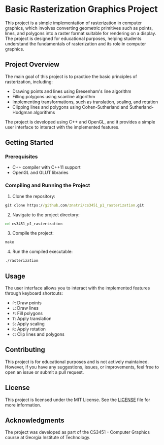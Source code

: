 # Basic Rasterization Graphics Project

This project is a simple implementation of rasterization in computer graphics, which involves converting geometric primitives such as points, lines, and polygons into a raster format suitable for rendering on a display. The project is designed for educational purposes, helping students understand the fundamentals of rasterization and its role in computer graphics.

## Project Overview

The main goal of this project is to practice the basic principles of rasterization, including:

- Drawing points and lines using Bresenham's line algorithm
- Filling polygons using scanline algorithm
- Implementing transformations, such as translation, scaling, and rotation
- Clipping lines and polygons using Cohen-Sutherland and Sutherland-Hodgman algorithms

The project is developed using C++ and OpenGL, and it provides a simple user interface to interact with the implemented features.

## Getting Started

### Prerequisites

- C++ compiler with C++11 support
- OpenGL and GLUT libraries

### Compiling and Running the Project

1. Clone the repository:
```bat
git clone https://github.com/znatri/cs3451_p1_rasterization.git
```
2. Navigate to the project directory:
```bat
cd cs3451_p1_rasterization
```
3. Compile the project:
```bat
make
```
4. Run the compiled executable:
```bat
./rasterization
```


## Usage

The user interface allows you to interact with the implemented features through keyboard shortcuts:

- `P`: Draw points
- `L`: Draw lines
- `F`: Fill polygons
- `T`: Apply translation
- `S`: Apply scaling
- `R`: Apply rotation
- `C`: Clip lines and polygons

## Contributing

This project is for educational purposes and is not actively maintained. However, if you have any suggestions, issues, or improvements, feel free to open an issue or submit a pull request.

## License

This project is licensed under the MIT License. See the [LICENSE](LICENSE) file for more information.

## Acknowledgments

The project was developed as part of the CS3451 - Computer Graphics course at Georgia Institute of Technology.
